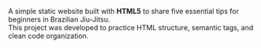 A simple static website built with **HTML5** to share five essential tips for beginners in Brazilian Jiu-Jitsu.  
This project was developed to practice HTML structure, semantic tags, and clean code organization.


